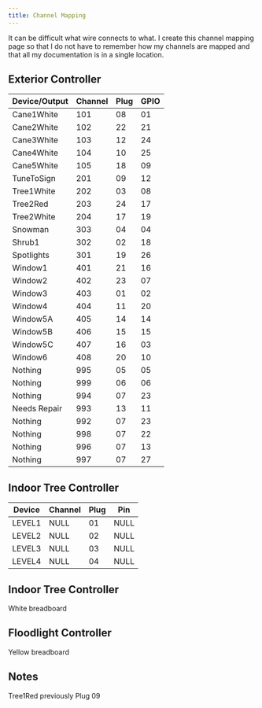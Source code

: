 ```yaml
---
title: Channel Mapping
---
```


It can be difficult what wire connects to what. I create this channel mapping page so that I do not have 
to remember how my channels are mapped and that all my documentation is in a single location.

## Exterior Controller

| Device/Output     | Channel   | Plug  | GPIO  |
|-------------------|-----------|-------|-------|
| Cane1White        | 101       | 08    | 01    |
| Cane2White        | 102       | 22    | 21    |
| Cane3White        | 103       | 12    | 24    |
| Cane4White        | 104       | 10    | 25    |
| Cane5White        | 105       | 18    | 09    |
| TuneToSign        | 201       | 09    | 12    |
| Tree1White        | 202       | 03    | 08    |
| Tree2Red          | 203       | 24    | 17    |
| Tree2White        | 204       | 17    | 19    |
| Snowman           | 303       | 04    | 04    |
| Shrub1            | 302       | 02    | 18    |
| Spotlights        | 301       | 19    | 26    |
| Window1           | 401       | 21    | 16    |
| Window2           | 402       | 23    | 07    |
| Window3           | 403       | 01    | 02    |
| Window4           | 404       | 11    | 20    |
| Window5A          | 405       | 14    | 14    |
| Window5B          | 406       | 15    | 15    |
| Window5C          | 407       | 16    | 03    |
| Window6           | 408       | 20    | 10    |
| Nothing           | 995       | 05    | 05    |
| Nothing           | 999       | 06    | 06    |
| Nothing           | 994       | 07    | 23    |
| Needs Repair      | 993       | 13    | 11    |
| Nothing           | 992       | 07    | 23    |
| Nothing           | 998       | 07    | 22    |
| Nothing           | 996       | 07    | 13    |
| Nothing           | 997       | 07    | 27    |

## Indoor Tree Controller

| Device              | Channel   | Plug  | Pin   |
|---------------------|-----------|-------|-------|
| LEVEL1              | NULL      | 01    | NULL  |
| LEVEL2              | NULL      | 02    | NULL  |
| LEVEL3              | NULL      | 03    | NULL  |
| LEVEL4              | NULL      | 04    | NULL  |


## Indoor Tree Controller 

White breadboard

## Floodlight Controller

Yellow breadboard

## Notes

Tree1Red previously Plug 09
